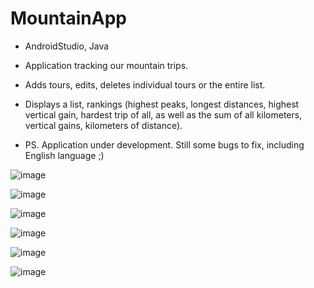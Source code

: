 # MountainApp
- AndroidStudio, Java

- Application tracking our mountain trips.
- Adds tours, edits, deletes individual tours or the entire list.
- Displays a list, rankings (highest peaks, longest distances, highest vertical gain, hardest trip of all, as well as the sum of all kilometers, vertical gains, kilometers of distance).

- PS. Application under development. Still some bugs to fix, including English language ;)


![image](https://github.com/EmStachowiak/MountainApp/assets/107054955/0decb97d-2cca-475f-ac92-346c686c8ed0)

![image](https://github.com/EmStachowiak/MountainApp/assets/107054955/2fba0037-ef15-430e-b554-6a49c554bd7a)

![image](https://github.com/EmStachowiak/MountainApp/assets/107054955/15312aaf-5744-4ed8-ba39-506289cdb535)

![image](https://github.com/EmStachowiak/MountainApp/assets/107054955/99832170-acd5-43d8-91d6-6a5472c9de39)

![image](https://github.com/EmStachowiak/MountainApp/assets/107054955/2c19d459-5c1d-48dc-986f-b9781af3a091)

![image](https://github.com/EmStachowiak/MountainApp/assets/107054955/d77e8bdf-4c68-449d-98e0-50214d4542fc)






